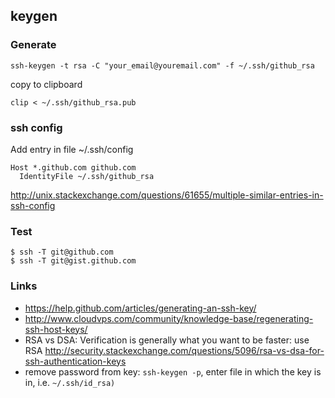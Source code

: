 ## keygen

### Generate

`ssh-keygen -t rsa -C "your_email@youremail.com" -f ~/.ssh/github_rsa`

copy to clipboard

`clip < ~/.ssh/github_rsa.pub`

### ssh config

Add entry in file ~/.ssh/config

```
Host *.github.com github.com
  IdentityFile ~/.ssh/github_rsa
```

http://unix.stackexchange.com/questions/61655/multiple-similar-entries-in-ssh-config

### Test

```
$ ssh -T git@github.com
$ ssh -T git@gist.github.com
```

### Links

- https://help.github.com/articles/generating-an-ssh-key/
- http://www.cloudvps.com/community/knowledge-base/regenerating-ssh-host-keys/
- RSA vs DSA: Verification is generally what you want to be faster: use RSA http://security.stackexchange.com/questions/5096/rsa-vs-dsa-for-ssh-authentication-keys
- remove password from key: `ssh-keygen -p`, enter file in which the key is in, i.e. `~/.ssh/id_rsa)`
